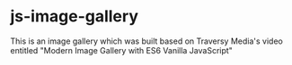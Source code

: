 # js-image-gallery
This is an image gallery which was built based on Traversy Media's video entitled "Modern Image Gallery with ES6 Vanilla JavaScript"
